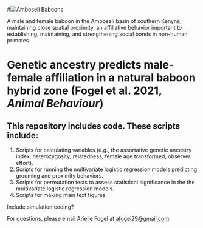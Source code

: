 #![Amboseli Baboons](/assets/images/philly-magic-gardens.jpg "Philadelphia's Magic Gardens")

A male and female baboon in the Amboseli basin of southern Kenyna, maintaining close spatial proximity, an affiliative behavior important to establishing, maintaining, and strengthening social bonds in non-human primates.

# Genetic ancestry predicts male-female affiliation in a natural baboon hybrid zone (Fogel et al. 2021, *Animal Behaviour*)

## This repository includes code. These scripts include:
1. Scripts for calculating variables (e.g., the assortative genetic ancestry index, heterozygosity, relatedness, female age transformed, observer effort).
2. Scripts for running the multivariate logistic regression models predicting grooming and proximity behaviors.
3. Scripts for permutation tests to assess statistical significance in the the multivariate logistic regression models.
4. Scripts for making main text figures.

Include simulation coding?

For questions, please email Arielle Fogel at <afogel29@gmail.com>.
